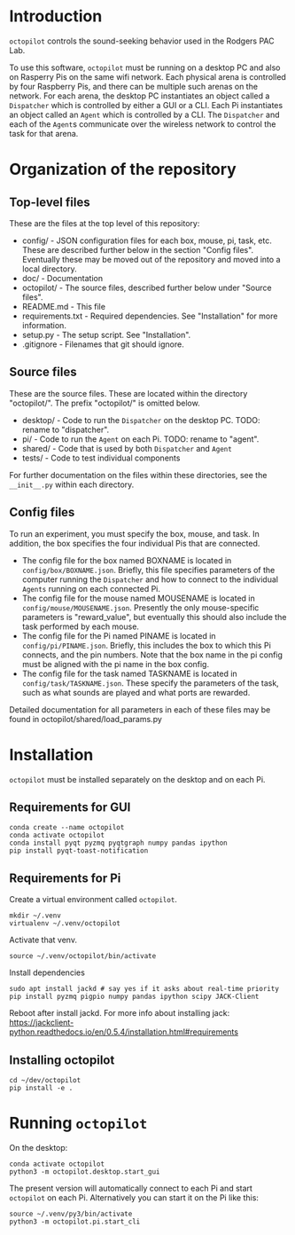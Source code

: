 # Introduction
`octopilot` controls the sound-seeking behavior used in the Rodgers PAC Lab. 

To use this software, `octopilot` must be running on a desktop PC and also on Rasperry Pis on the same wifi network. Each physical arena is controlled by four Raspberry Pis, and there can be multiple such arenas on the network. For each arena, the desktop PC instantiates an object called a `Dispatcher` which is controlled by either a GUI or a CLI. Each Pi instantiates an object called an `Agent` which is controlled by a CLI. The `Dispatcher` and each of the `Agent`s communicate over the wireless network to control the task for that arena. 

# Organization of the repository
## Top-level files
These are the files at the top level of this repository:
* config/ - JSON configuration files for each box, mouse, pi, task, etc. These are described further below in the section "Config files". Eventually these may be moved out of the repository and moved into a local directory.
* doc/ - Documentation
* octopilot/ - The source files, described further below under "Source files".
* README.md - This file
* requirements.txt - Required dependencies. See "Installation" for more information.
* setup.py - The setup script. See "Installation".
* .gitignore - Filenames that git should ignore.

## Source files
These are the source files. These are located within the directory "octopilot/". The prefix "octopilot/" is omitted below.
* desktop/ - Code to run the `Dispatcher` on the desktop PC. TODO: rename to "dispatcher".
* pi/ - Code to run the `Agent` on each Pi. TODO: rename to "agent".
* shared/ - Code that is used by both `Dispatcher` and `Agent`
* tests/ - Code to test individual components

For further documentation on the files within these directories, see the `__init__.py` within each directory.

## Config files
To run an experiment, you must specify the box, mouse, and task. In addition, the box specifies the four individual Pis that are connected.

* The config file for the box named BOXNAME is located in `config/box/BOXNAME.json`. Briefly, this file specifies parameters of the computer running the `Dispatcher` and how to connect to the individual `Agents` running on each connected Pi.
* The config file for the mouse named MOUSENAME is located in `config/mouse/MOUSENAME.json`. Presently the only mouse-specific parameters is "reward_value", but eventually this should also include the task performed by each mouse.
* The config file for the Pi named PINAME is located in `config/pi/PINAME.json`. Briefly, this includes the box to which this Pi connects, and the pin numbers. Note that the box name in the pi config must be aligned with the pi name in the box config.
* The config file for the task named TASKNAME is located in `config/task/TASKNAME.json`. These specify the parameters of the task, such as what sounds are played and what ports are rewarded.

Detailed documentation for all parameters in each of these files may be found in octopilot/shared/load_params.py

# Installation
`octopilot` must be installed separately on the desktop and on each Pi.

## Requirements for GUI

    conda create --name octopilot
    conda activate octopilot
    conda install pyqt pyzmq pyqtgraph numpy pandas ipython
    pip install pyqt-toast-notification

## Requirements for Pi

Create a virtual environment called `octopilot`.

    mkdir ~/.venv
    virtualenv ~/.venv/octopilot

Activate that venv.

    source ~/.venv/octopilot/bin/activate 

Install dependencies

    sudo apt install jackd # say yes if it asks about real-time priority
    pip install pyzmq pigpio numpy pandas ipython scipy JACK-Client

Reboot after install jackd. For more info about installing jack: https://jackclient-python.readthedocs.io/en/0.5.4/installation.html#requirements

## Installing octopilot

    cd ~/dev/octopilot
    pip install -e .

# Running `octopilot`
On the desktop:

    conda activate octopilot
    python3 -m octopilot.desktop.start_gui

The present version will automatically connect to each Pi and start `octopilot` on each Pi. Alternatively you can start it on the Pi like this:

    source ~/.venv/py3/bin/activate
    python3 -m octopilot.pi.start_cli


